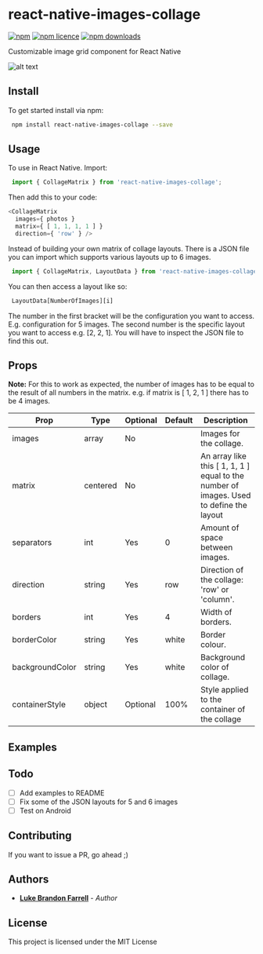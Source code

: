 # react-native-images-collage

[![npm](https://img.shields.io/npm/v/react-native-images-collage.svg?style=flat-square)](https://www.npmjs.com/package/react-native-images-collage)
[![npm licence](http://img.shields.io/npm/l/react-native-images-collage.svg?style=flat-square)](https://npmjs.org/package/react-native-images-collage)
[![npm downloads](http://img.shields.io/npm/dt/react-native-images-collage.svg?style=flat-square)](https://npmjs.org/package/react-native-images-collage)

Customizable image grid component for React Native

![alt text](https://raw.githubusercontent.com/LukeBrandonFarrell/react-native-images-collage/master/collage_1.png)

## Install

To get started install via npm:
```sh
 npm install react-native-images-collage --save
```

## Usage

To use in React Native. Import:
```js
 import { CollageMatrix } from 'react-native-images-collage';
```

Then add this to your code:
```js
<CollageMatrix
  images={ photos }
  matrix={ [ 1, 1, 1, 1 ] }
  direction={ 'row' } />

```

Instead of building your own matrix of collage layouts. There is a JSON file you can import which supports various layouts up to 6 images.
```js
 import { CollageMatrix, LayoutData } from 'react-native-images-collage';
```

You can then access a layout like so:
```js
 LayoutData[NumberOfImages][i]
```

The number in the first bracket will be the configuration you want to access. E.g. configuration for 5 images. The second number is the specific layout you want to access e.g. [2, 2, 1]. You will have to inspect the JSON file to find this out.

## Props

**Note:** For this to work as expected, the number of images has to be equal to the result of all numbers in the matrix. e.g. if matrix is [ 1, 2, 1 ] there has to be 4 images.  

| Prop            | Type          | Optional  | Default | Description                                                                             |
| --------------- | ------------- | --------- | ------- | --------------------------------------------------------------------------------------- |
| images          | array         | No        |         | Images for the collage.                                                                 |
| matrix          | centered      | No        |         | An array like this [ 1, 1, 1 ] equal to the number of images. Used to define the layout |
| separators      | int           | Yes       | 0       | Amount of space between images.                                                         |
| direction       | string        | Yes       | row     | Direction of the collage: 'row' or 'column'.                                            |
| borders         | int           | Yes       | 4       | Width of borders.                                                                       |
| borderColor     | string        | Yes       | white   | Border colour.                                                                          |
| backgroundColor | string        | Yes       | white   | Background color of collage.                                                            |
| containerStyle  | object        | Optional  | 100%    | Style applied to the container of the collage                                           |

## Examples


## Todo

- [ ] Add examples to README
- [ ] Fix some of the JSON layouts for 5 and 6 images
- [ ] Test on Android

## Contributing

If you want to issue a PR, go ahead ;)

## Authors

* [**Luke Brandon Farrell**](https://lukebrandonfarrell.com/) - *Author*

## License

This project is licensed under the MIT License
